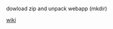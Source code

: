dowload zip and unpack webapp (mkdir)


<a href="https://gitcafe.com/leewind/leewind-experiment/wiki/%E8%87%AA%E5%8A%A8%E5%8C%96%E6%9E%84%E5%BB%BA-Hybrid%E5%A4%A7%E7%89%88%E6%9C%AC%E6%89%93%E5%8C%85%E5%B7%A5%E5%85%B7">wiki</a>
